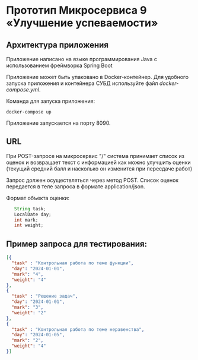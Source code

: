 # Прототип Микросервиса 9 «Улучшение успеваемости»

## Архитектура приложения

Приложение написано на языке программирования Java c использованием фреймворка Spring Boot

Приложение может быть упаковано в Docker-контейнер.
Для удобного запуска приложения и контейнера СУБД используйте
файл *docker-compose.yml*.

Команда для запуска приложения:
```
docker-compose up
```

Приложение запускается на порту 8090.

## URL
При POST-запросе на микросервис "/" система принимает список из оценок и возвращает
текст с информацией как можно улучшить оценки (текущий средний балл и насколько он
изменится при пересдаче работ)

Запрос должен осуществляться через метод POST. Список оценок передается в теле запроса в формате application/json.

Формат объекта оценки:
 ```java
    String task;
    LocalDate day;
    int mark;
    int weight;
```

## Пример запроса для тестирования:

```json
[{
  "task" : "Контрольная работа по теме функции",
  "day": "2024-01-01",
  "mark": "4",
  "weight": "4"
},
{
  "task" : "Решение задач",
  "day": "2024-01-01",
  "mark": "3",
  "weight": "2"
},
{
  "task" : "Контрольная работа по теме неравенства",
  "day": "2024-01-05",
  "mark": "2",
  "weight": "4"
}]
```